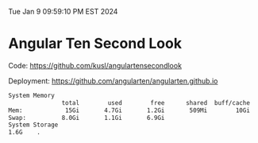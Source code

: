 Tue Jan  9 09:59:10 PM EST 2024

# Angular Ten Second Look

Code: https://github.com/kusl/angulartensecondlook

Deployment: https://github.com/angularten/angularten.github.io

```bash
System Memory
               total        used        free      shared  buff/cache   available
Mem:            15Gi       4.7Gi       1.2Gi       509Mi        10Gi        10Gi
Swap:          8.0Gi       1.1Gi       6.9Gi
System Storage
1.6G	.
```
```bash
